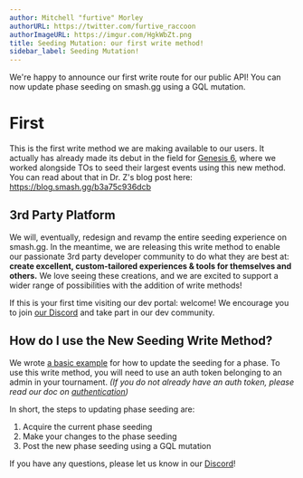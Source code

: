 ```yaml
---
author: Mitchell "furtive" Morley
authorURL: https://twitter.com/furtive_raccoon
authorImageURL: https://imgur.com/HgkWbZt.png
title: Seeding Mutation: our first write method!
sidebar_label: Seeding Mutation!
---
```


We're happy to announce our first write route for our public API!
You can now update phase seeding on smash.gg using a GQL mutation.
<!--truncate-->

# First

This is the first write method we are making available to our users.
It actually has already made its debut in the field for
 [Genesis 6](https://smash.gg/g6), where we worked alongside TOs to seed
  their largest events using this new method.
You can read about that in Dr. Z's blog post here: https://blog.smash.gg/b3a75c936dcb

## 3rd Party Platform

We will, eventually, redesign and revamp the entire seeding experience on smash.gg.
In the meantime, we are releasing this write method to enable our
 passionate 3rd party developer community to do what they are best at:
  **create excellent, custom-tailored experiences & tools for themselves and others.**
We love seeing these creations, and we are excited to support a wider range
 of possibilities with the addition of write methods!

If this is your first time visiting our dev portal: welcome!
We encourage you to join
 [our Discord](https://discord.gg/smashgg) and take part in our dev community.

## How do I use the New Seeding Write Method?

We wrote [a basic example](/docs/examples/update-phase-seeding)
 for how to update the seeding for a phase.
To use this write method, you will need to use an auth token belonging
 to an admin in your tournament.
*(If you do not already have an auth token, please read our doc on
   [authentication](/docs/authentication))*

In short, the steps to updating phase seeding are:
1) Acquire the current phase seeding
2) Make your changes to the phase seeding
3) Post the new phase seeding using a GQL mutation

If you have any questions, please let us know in our [Discord](https://discord.gg/smashgg)!